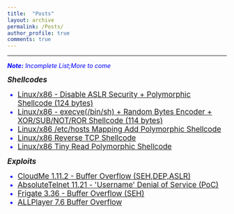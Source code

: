 ```yaml
---
title:  "Posts"
layout: archive
permalink: /Posts/
author_profile: true
comments: true
---
```


------------

<span style="color:blue;font-size:14px"><i><b>Note:</b> Incomplete List;More to come</i></span>

<p style="text-align:justify;">
<span style="font-family: Calibri (Body);font-size: 17px">
<b><i>Shellcodes</i></b> 
</span></p>

<ul>
  <li style="color:blue;font-size:17px"><a href="https://www.exploit-db.com/shellcodes/48592">Linux/x86 - Disable ASLR Security + Polymorphic Shellcode (124 bytes)</a></li>
  <li style="color:blue;font-size:17px"><a href="https://www.exploit-db.com/shellcodes/47890">Linux/x86 - execve(/bin/sh) + Random Bytes Encoder + XOR/SUB/NOT/ROR Shellcode (114 bytes)</a></li>
  <li style="color:blue;font-size:17px"><a href="https://packetstormsecurity.com/files/178076/Linux-x86-etc-hosts-Mapping-Add-Polymorphic-Shellcode.html">Linux/x86 /etc/hosts Mapping Add Polymorphic Shellcode</a></li>
  <li style="color:blue;font-size:17px"><a href="https://packetstormsecurity.com/files/178963/Linux-x86-Reverse-TCP-Shellcode.html">Linux/x86 Reverse TCP Shellcode</a></li>
   <li style="color:blue;font-size:17px"><a href="https://packetstormsecurity.com/files/177990/Linux-x86-Tiny-Read-Polymorphic-Shellcode.html">Linux/x86 Tiny Read Polymorphic Shellcode</a></li>
</ul>

<p style="text-align:justify;">
<span style="font-family: Calibri (Body);font-size: 17px">
<b><i>Exploits</i></b>
</span></p>

<ul>
  <li style="color:blue;font-size:17px"><a href="https://www.exploit-db.com/exploits/48499">CloudMe 1.11.2 - Buffer Overflow (SEH,DEP,ASLR)</a></li>
  <li style="color:blue;font-size:17px"><a href="https://www.exploit-db.com/exploits/48493">AbsoluteTelnet 11.21 - 'Username' Denial of Service (PoC)</a></li>
  <li style="color:blue;font-size:17px"><a href="https://www.exploit-db.com/exploits/48417">Frigate 3.36 - Buffer Overflow (SEH)</a></li>
  <li style="color:blue;font-size:17px"><a href="https://packetstormsecurity.com/files/177285/ALLPlayer-7.6-Buffer-Overflow.html">ALLPlayer 7.6 Buffer Overflow</a></li>
</ul>

